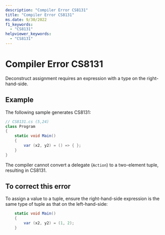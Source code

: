 ```yaml
---
description: "Compiler Error CS8131"
title: "Compiler Error CS8131"
ms.date: 9/30/2022
f1_keywords:
  - "CS8131"
helpviewer_keywords:
  - "CS8131"
---
```

# Compiler Error CS8131

Deconstruct assignment requires an expression with a type on the right-hand-side.

## Example

 The following sample generates CS8131:

```csharp
// CS8131.cs (5,24)
class Program
{
    static void Main()
    {
        var (x2, y2) = () => { };
    }
}
```

The compiler cannot convert a delegate (`Action`) to a two-element tuple, resulting in CS8131.

## To correct this error

To assign a value to a tuple, ensure the right-hand-side expression is the same type of tuple as that on the left-hand-side:

```csharp
    static void Main()
    {
        var (x2, y2) = (1, 2);
    }
```
